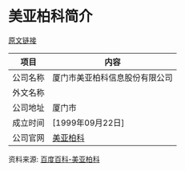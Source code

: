 # 美亚柏科简介

[原文链接](https://www.it-this-year.com/2020/05/12/513)

|项目|内容|
|-----|-----|
|公司名称|厦门市美亚柏科信息股份有限公司|
|外文名称||
|公司地址|厦门市|
|成立时间|[1999年09月22日]|
|公司官网|[美亚柏科](https://www.300188.cn/)|

资料来源: 
[百度百科-美亚柏科](https://xin.baidu.com/company_detail_78032331372268?rq=es&pd=ee&from=ps)